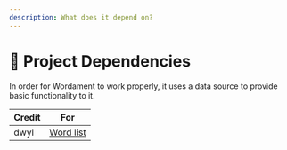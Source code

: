 ```yaml
---
description: What does it depend on?
---
```


# 🧱 Project Dependencies

In order for Wordament to work properly, it uses a data source to provide basic functionality to it.

| Credit | For                                                |
| ------ | -------------------------------------------------- |
| dwyl   | [Word list](https://github.com/dwyl/english-words) |
